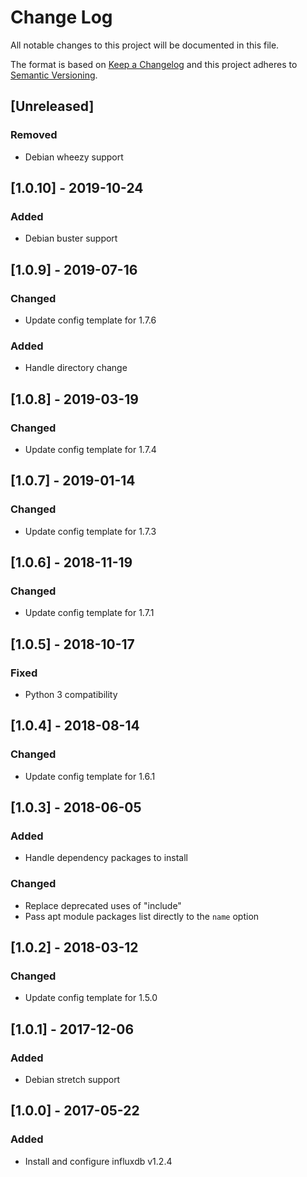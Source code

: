 # Change Log
All notable changes to this project will be documented in this file.

The format is based on [Keep a Changelog](http://keepachangelog.com/)
and this project adheres to [Semantic Versioning](http://semver.org/).

## [Unreleased]
### Removed
- Debian wheezy support

## [1.0.10] - 2019-10-24
### Added
- Debian buster support

## [1.0.9] - 2019-07-16
### Changed
- Update config template for 1.7.6

### Added
- Handle directory change

## [1.0.8] - 2019-03-19
### Changed
- Update config template for 1.7.4

## [1.0.7] - 2019-01-14
### Changed
- Update config template for 1.7.3

## [1.0.6] - 2018-11-19
### Changed
- Update config template for 1.7.1

## [1.0.5] - 2018-10-17
### Fixed
- Python 3 compatibility

## [1.0.4] - 2018-08-14
### Changed
- Update config template for 1.6.1

## [1.0.3] - 2018-06-05
### Added
- Handle dependency packages to install

### Changed
- Replace deprecated uses of "include"
- Pass apt module packages list directly to the `name` option

## [1.0.2] - 2018-03-12
### Changed
- Update config template for 1.5.0

## [1.0.1] - 2017-12-06
### Added
- Debian stretch support

## [1.0.0] - 2017-05-22
### Added
- Install and configure influxdb v1.2.4
